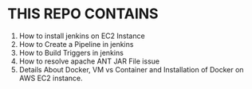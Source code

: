 # THIS REPO CONTAINS 

1. How to install jenkins on EC2 Instance
2. How to Create a Pipeline in jenkins 
3. How to Build Triggers in jenkins 
4. How to resolve apache ANT JAR File issue 
5. Details About Docker, VM vs Container and Installation of Docker on AWS EC2 instance.
